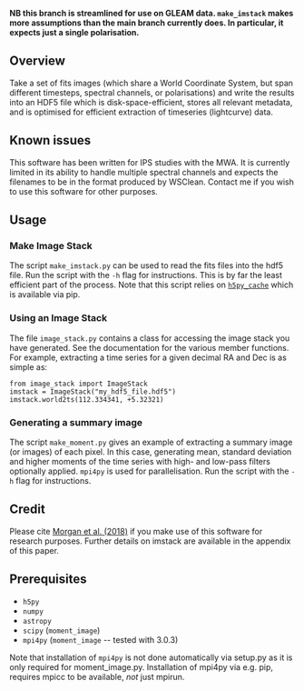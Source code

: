 **NB this branch is streamlined for use on GLEAM data. `make_imstack` makes more assumptions than the main branch currently does. In particular, it expects just a single polarisation.**

## Overview 
Take a set of fits images (which share a World Coordinate System, but span different timesteps, spectral channels, or polarisations) and write the results into an HDF5 file which is disk-space-efficient, stores all relevant metadata, and is optimised for efficient extraction of timeseries (lightcurve) data.

## Known issues

This software has been written for IPS studies with the MWA. It is currently limited in its ability to handle multiple spectral channels and expects the filenames to be in the format produced by WSClean. Contact me if you wish to use this software for other purposes.

## Usage
### Make Image Stack
The script `make_imstack.py` can be used to read the fits files into the hdf5 file. Run the script with the `-h` flag for instructions. This is by far the least efficient part of the process. Note that this script relies on [`h5py_cache`](https://github.com/moble/h5py_cache) which is available via pip.

### Using an Image Stack
The file `image_stack.py` contains a class for accessing the image stack you have generated. See the documentation for the various member functions. For example, extracting a time series for a given decimal RA and Dec is as simple as:

    from image_stack import ImageStack
    imstack = ImageStack("my_hdf5_file.hdf5")
    imstack.world2ts(112.334341, +5.32321)

### Generating a summary image
The script `make_moment.py` gives an example of extracting a summary image (or images) of each pixel. In this case, generating mean, standard deviation and higher moments of the time series with high- and low-pass filters optionally applied. `mpi4py` is used for parallelisation. Run the script with the `-h` flag for instructions.

## Credit

Please cite [Morgan et al. (2018)](http://adsabs.harvard.edu/abs/2018MNRAS.473.2965M) if you make use of this software for research purposes. Further details on imstack are available in the appendix of this paper.

## Prerequisites

* `h5py`
* `numpy `
* `astropy`
* `scipy` (`moment_image`)
* `mpi4py` (`moment_image` -- tested with 3.0.3)

Note that installation of `mpi4py` is not done automatically via setup.py as it is only required for moment_image.py. Installation of mpi4py via e.g. pip, requires mpicc to be available, *not* just mpirun.

